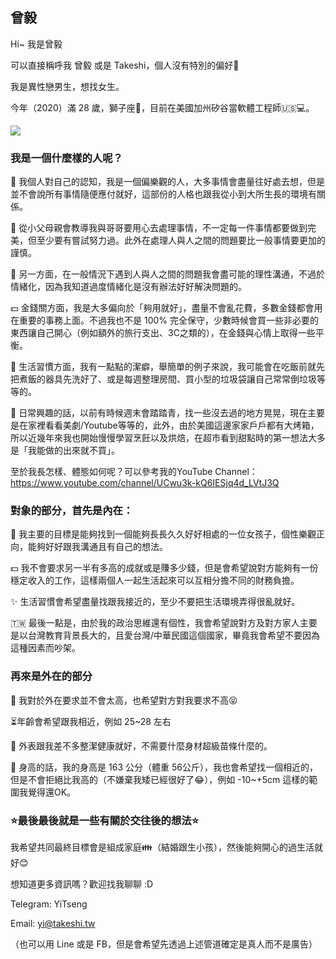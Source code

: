 曾毅
---

Hi~ 我是曾毅

可以直接稱呼我 曾毅 或是 Takeshi，個人沒有特別的偏好🤔

我是異性戀男生，想找女生。

今年（2020）滿 28 歲，獅子座🦁，目前在美國加州矽谷當軟體工程師🇺🇸💻。

![](https://i.imgur.com/RI8hrdQ.jpg)

### 我是一個什麼樣的人呢？

💠 我個人對自己的認知，我是一個偏樂觀的人，大多事情會盡量往好處去想，但是並不會說所有事情隨便應付就好，這部份的人格也跟我從小到大所生長的環境有關係。

💠 從小父母親會教導我與哥哥要用心去處理事情，不一定每一件事情都要做到完美，但至少要有嘗試努力過。此外在處理人與人之間的問題要比一般事情要更加的謹慎。

💠 另一方面，在一般情況下遇到人與人之間的問題我會盡可能的理性溝通，不過於情緒化，因為我知道過度情緒化是沒有辦法好好解決問題的。

💵 金錢關方面，我是大多偏向於「夠用就好」，盡量不會亂花費，多數金錢都會用在重要的事務上面。不過我也不是 100% 完全保守，少數時候會買一些非必要的東西讓自己開心（例如額外的旅行支出、3C之類的），在金錢與心情上取得一些平衡。

🧹 生活習慣方面，我有一點點的潔癖，舉簡單的例子來說，我可能會在吃飯前就先把煮飯的器具先洗好了、或是每週整理房間、買小型的垃圾袋讓自己常常倒垃圾等等的。

🥮 日常興趣的話，以前有時候週末會踏踏青，找一些沒去過的地方晃晃，現在主要是在家裡看看美劇/Youtube等等的，此外，由於美國這邊家家戶戶都有大烤箱，所以近幾年來我也開始慢慢學習烹飪以及烘焙，在超市看到甜點時的第一想法大多是「我能做的出來就不買」。

至於我長怎樣、體態如何呢？可以參考我的YouTube Channel：https://www.youtube.com/channel/UCwu3k-kQ6IESjq4d_LVtJ3Q

### 對象的部分，首先是內在：

👧 我主要的目標是能夠找到一個能夠長長久久好好相處的一位女孩子，個性樂觀正向，能夠好好跟我溝通且有自己的想法。

💵 我不會要求另一半有多高的成就或是賺多少錢，但是會希望說對方能夠有一份穩定收入的工作，這樣兩個人一起生活起來可以互相分擔不同的財務負擔。

✨ 生活習慣會希望盡量找跟我接近的，至少不要把生活環境弄得很亂就好。

🇹🇼 最後一點是，由於我的政治思維還有個性，我會希望說對方及對方家人主要是以台灣教育背景長大的，且愛台灣/中華民國這個國家，畢竟我會希望不要因為這種因素而吵架。

### 再來是外在的部分

💯 我對於外在要求並不會太高，也希望對方對我要求不高😝

⏳年齡會希望跟我相近，例如 25~28 左右

💠 外表跟我差不多整潔健康就好，不需要什麼身材超級苗條什麼的。

📏 身高的話，我的身高是 163 公分（體重 56公斤），我也會希望找一個相近的，但是不會拒絕比我高的（不嫌棄我矮已經很好了😂），例如 -10~+5cm 這樣的範圍我覺得還OK。

### ⭐最後最後就是一些有關於交往後的想法⭐

我希望共同最終目標會是組成家庭👪（結婚跟生小孩），然後能夠開心的過生活就好😊

想知道更多資訊嗎？歡迎找我聊聊 :D

Telegram: YiTseng

Email: yi@takeshi.tw

（也可以用 Line 或是 FB，但是會希望先透過上述管道確定是真人而不是廣告）
